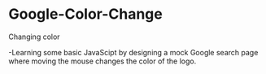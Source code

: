 # Google-Color-Change
Changing color

-Learning some basic JavaScipt by designing a mock Google search page where moving the mouse changes the color of the logo.
